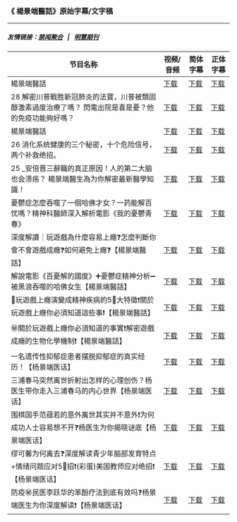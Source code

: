 ### 《 楊景端醫話》原始字幕/文字稿
---
##### 友情链接：[禁闻聚合](https://github.com/gfw-breaker/banned-news) &nbsp;&nbsp;|&nbsp;&nbsp; [明慧期刊](https://github.com/gfw-breaker/mh-qikan) 
| 节目名称 | 视频/音频 | 简体字幕 | 正体字幕 |
|---|---|---|---|
| 楊景端醫話 | [下载](https://y2mate.com/zh-cn/search/lUWGvQeOxeM) | [下载](../channels/yang/_lUWGvQeOxeM.srt?raw=true) | [下载](../channels/yang/_lUWGvQeOxeM.tw.srt?raw=true) | 
| 28 解密川普戰胜新冠肺炎的法寶，川普被類固醇激素過度治療了嗎？ 閃電出院是喜是憂？他的免疫功能夠好嗎？ | [下载](https://y2mate.com/zh-cn/search/dm1-1jzRQGY) | [下载](../channels/yang/_dm1-1jzRQGY.srt?raw=true) | [下载](../channels/yang/_dm1-1jzRQGY.tw.srt?raw=true) | 
| 楊景端醫話 | [下载](https://y2mate.com/zh-cn/search/K6BomZZUJwo) | [下载](../channels/yang/_K6BomZZUJwo.srt?raw=true) | [下载](../channels/yang/_K6BomZZUJwo.tw.srt?raw=true) | 
| 26 消化系统健康的三个秘密，十个危险信号，两个补救绝招。 | [下载](https://y2mate.com/zh-cn/search/NCKWwL_uLh8) | [下载](../channels/yang/_NCKWwL_uLh8.srt?raw=true) | [下载](../channels/yang/_NCKWwL_uLh8.tw.srt?raw=true) | 
| 25 _安倍晋三辭職的真正原因！人的第二大脑也会溃疡？ 楊景端醫生為为你解密最新醫學知識！ | [下载](https://y2mate.com/zh-cn/search/_FWEtrWzy8I) | [下载](../channels/yang/__FWEtrWzy8I.srt?raw=true) | [下载](../channels/yang/__FWEtrWzy8I.tw.srt?raw=true) | 
| 憂鬱症怎麼吞噬了一個哈佛才女？一药能解百忧嗎？精神科醫師深入解析電影《我的憂鬱青春》 | [下载](https://y2mate.com/zh-cn/search/k30fQX45TXU) | [下载](../channels/yang/_k30fQX45TXU.srt?raw=true) | [下载](../channels/yang/_k30fQX45TXU.tw.srt?raw=true) | 
| 深度解讀｜玩遊戲為什麼容易上癮❓怎麼判斷你會不會遊戲成癮❓如何避免上癮❓【楊景端醫話】 | [下载](https://y2mate.com/zh-cn/search/UKiylYBIxCU) | [下载](../channels/yang/_UKiylYBIxCU.srt?raw=true) | [下载](../channels/yang/_UKiylYBIxCU.tw.srt?raw=true) | 
| 解說電影《百憂解的國度》➕憂鬱症精神分析➖被黑浪吞噬的哈佛女生【楊景端醫話】 | [下载](https://y2mate.com/zh-cn/search/Thmom7Hz3hU) | [下载](../channels/yang/_Thmom7Hz3hU.srt?raw=true) | [下载](../channels/yang/_Thmom7Hz3hU.tw.srt?raw=true) | 
| 🤡玩遊戲上癮演變成精神疾病的5⃣大特徵❗️關於玩遊戲上癮你必須知道這些事❗️【楊景端醫話】 | [下载](https://y2mate.com/zh-cn/search/ZuZKhBCzjLE) | [下载](../channels/yang/_ZuZKhBCzjLE.srt?raw=true) | [下载](../channels/yang/_ZuZKhBCzjLE.tw.srt?raw=true) | 
| ㊙️關於玩遊戲上癮你必須知道的事實❗️解密遊戲成癮的生物化學機制❗️【楊景端醫話】 | [下载](https://y2mate.com/zh-cn/search/QP1AL7_WbFY) | [下载](../channels/yang/_QP1AL7_WbFY.srt?raw=true) | [下载](../channels/yang/_QP1AL7_WbFY.tw.srt?raw=true) | 
| 一名遗传性抑郁症患者摆脱抑郁症的真实经历！【杨景端医话】 | [下载](https://y2mate.com/zh-cn/search/MSWmbIvcfdg) | [下载](../channels/yang/_MSWmbIvcfdg.srt?raw=true) | [下载](../channels/yang/_MSWmbIvcfdg.tw.srt?raw=true) | 
| 三浦春马突然离世折射出怎样的心理创伤？杨医生带你走入三浦春马的内心世界【杨景端医话】 | [下载](https://y2mate.com/zh-cn/search/hfeZCajL9Rk) | [下载](../channels/yang/_hfeZCajL9Rk.srt?raw=true) | [下载](../channels/yang/_hfeZCajL9Rk.tw.srt?raw=true) | 
| 围棋国手范蕴若的意外离世其实并不意外❗️为何成功人士容易想不开❓杨医生为你揭晓谜底【杨景端医话】 | [下载](https://y2mate.com/zh-cn/search/B3M8pgzUy7o) | [下载](../channels/yang/_B3M8pgzUy7o.srt?raw=true) | [下载](../channels/yang/_B3M8pgzUy7o.tw.srt?raw=true) | 
| 缪可馨为何离去❓深度解读青少年脑部发育特点+情绪问题应对5⃣招❗️(彩蛋)美国教师应对绝招❗️【杨景端医话】 | [下载](https://y2mate.com/zh-cn/search/rncxtWy-CY0) | [下载](../channels/yang/_rncxtWy-CY0.srt?raw=true) | [下载](../channels/yang/_rncxtWy-CY0.tw.srt?raw=true) | 
| 防疫㊙️民医李跃华的苯酚疗法到底有效吗❓杨景端医生为你深度解读❗️【杨景端医话】 | [下载](https://y2mate.com/zh-cn/search/defKJnG62mg) | [下载](../channels/yang/_defKJnG62mg.srt?raw=true) | [下载](../channels/yang/_defKJnG62mg.tw.srt?raw=true) | 
